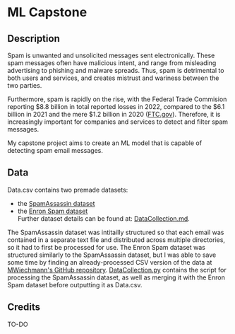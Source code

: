 # ML Capstone

## Description

Spam is unwanted and unsolicited messages sent electronically. These spam messages often have malicious intent, and range from misleading advertising to phishing and malware spreads. Thus, spam is detrimental to both users and services, and creates mistrust and wariness between the two parties. 

Furthermore, spam is rapidly on the rise, with the Federal Trade Commision reporting $8.8 billion in total reported losses in 2022, compared to the $6.1 billion in 2021 and the mere $1.2 billion in 2020 ([FTC.gov](https://www.ftc.gov/business-guidance/blog/2023/02/ftc-crunches-2022-numbers-see-where-scammers-continue-crunch-consumers)). Therefore, it is increasingly important for companies and services to detect and filter spam messages. 

My capstone project aims to create an ML model that is capable of detecting spam email messages.  

## Data

Data.csv contains two premade datasets:  
- the [SpamAssassin dataset](https://spamassassin.apache.org/old/publiccorpus/)
- the [Enron Spam dataset](https://www2.aueb.gr/users/ion/data/enron-spam/)   
Further dataset details can be found at: [DataCollection.md](https://github.com/anastasiaarsky/ML_Capstone/blob/main/DataCollection.md).

The SpamAssassin dataset was intitailly structured so that each email was contained in a separate text file and distributed across multiple directories, so it had to first be processed for use. The Enron Spam dataset was structured similarly to the SpamAssassin dataset, but I was able to save some time by finding an already-processed CSV version of the data at [MWiechmann's GitHub repository](https://github.com/MWiechmann/enron_spam_data). 
[DataCollection.py](https://github.com/anastasiaarsky/ML_Capstone/blob/main/DataCollection.py) contains the script for processing the SpamAssassin dataset, as well as merging it with the Enron Spam dataset before outputting it as Data.csv. 

## Credits

TO-DO
